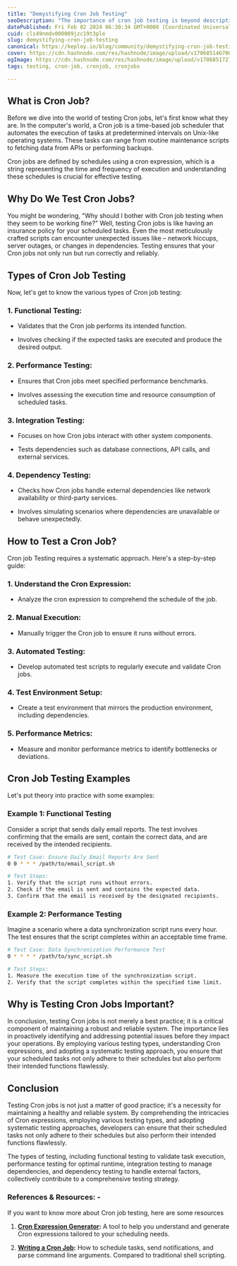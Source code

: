 ```yaml
---
title: "Demystifying Cron Job Testing"
seoDescription: "The importance of cron job testing is beyond description. Ensure your automated tasks run flawlessly with proper cron job testing procedures."
datePublished: Fri Feb 02 2024 06:30:34 GMT+0000 (Coordinated Universal Time)
cuid: cls49nmdv000009jzc19t3ple
slug: demystifying-cron-job-testing
canonical: https://keploy.io/blog/community/demystifying-cron-job-testing
cover: https://cdn.hashnode.com/res/hashnode/image/upload/v1706851467005/cacc13cd-b627-4964-91bb-40caa5923b45.png
ogImage: https://cdn.hashnode.com/res/hashnode/image/upload/v1706851727886/adbbc135-6126-4278-a388-0b9ae3f45536.png
tags: testing, cron-job, cronjob, cronjobs

---
```


## What is Cron Job?

Before we dive into the world of testing Cron jobs, let's first know what they are. In the computer's world, a Cron job is a time-based job scheduler that automates the execution of tasks at predetermined intervals on Unix-like operating systems. These tasks can range from routine maintenance scripts to fetching data from APIs or performing backups.

Cron jobs are defined by schedules using a cron expression, which is a string representing the time and frequency of execution and understanding these schedules is crucial for effective testing.

## Why Do We Test Cron Jobs?

You might be wondering, "Why should I bother with Cron job testing when they seem to be working fine?" Well, testing Cron jobs is like having an insurance policy for your scheduled tasks. Even the most meticulously crafted scripts can encounter unexpected issues like – network hiccups, server outages, or changes in dependencies. Testing ensures that your Cron jobs not only run but run correctly and reliably.

## Types of Cron Job Testing

Now, let's get to know the various types of Cron job testing:

### 1\. **Functional Testing:**

* Validates that the Cron job performs its intended function.
    
* Involves checking if the expected tasks are executed and produce the desired output.
    

### 2\. **Performance Testing:**

* Ensures that Cron jobs meet specified performance benchmarks.
    
* Involves assessing the execution time and resource consumption of scheduled tasks.
    

### 3\. **Integration Testing:**

* Focuses on how Cron jobs interact with other system components.
    
* Tests dependencies such as database connections, API calls, and external services.
    

### 4\. **Dependency Testing:**

* Checks how Cron jobs handle external dependencies like network availability or third-party services.
    
* Involves simulating scenarios where dependencies are unavailable or behave unexpectedly.
    

## How to Test a Cron Job?

Cron job Testing requires a systematic approach. Here's a step-by-step guide:

### 1\. **Understand the Cron Expression:**

* Analyze the cron expression to comprehend the schedule of the job.
    

### 2\. **Manual Execution:**

* Manually trigger the Cron job to ensure it runs without errors.
    

### 3\. **Automated Testing:**

* Develop automated test scripts to regularly execute and validate Cron jobs.
    

### 4\. **Test Environment Setup:**

* Create a test environment that mirrors the production environment, including dependencies.
    

### 5\. **Performance Metrics:**

* Measure and monitor performance metrics to identify bottlenecks or deviations.
    

## Cron Job Testing Examples

Let's put theory into practice with some examples:

### Example 1: Functional Testing

Consider a script that sends daily email reports. The test involves confirming that the emails are sent, contain the correct data, and are received by the intended recipients.

```bash
# Test Case: Ensure Daily Email Reports Are Sent
0 0 * * * /path/to/email_script.sh

# Test Steps:
1. Verify that the script runs without errors.
2. Check if the email is sent and contains the expected data.
3. Confirm that the email is received by the designated recipients.
```

### Example 2: Performance Testing

Imagine a scenario where a data synchronization script runs every hour. The test ensures that the script completes within an acceptable time frame.

```bash
# Test Case: Data Synchronization Performance Test
0 * * * * /path/to/sync_script.sh

# Test Steps:
1. Measure the execution time of the synchronization script.
2. Verify that the script completes within the specified time limit.
```

## Why is Testing Cron Jobs Important?

In conclusion, testing Cron jobs is not merely a best practice; it is a critical component of maintaining a robust and reliable system. The importance lies in proactively identifying and addressing potential issues before they impact your operations. By employing various testing types, understanding Cron expressions, and adopting a systematic testing approach, you ensure that your scheduled tasks not only adhere to their schedules but also perform their intended functions flawlessly.

## **Conclusion**

Testing Cron jobs is not just a matter of good practice; it's a necessity for maintaining a healthy and reliable system. By comprehending the intricacies of Cron expressions, employing various testing types, and adopting systematic testing approaches, developers can ensure that their scheduled tasks not only adhere to their schedules but also perform their intended functions flawlessly.

The types of testing, including functional testing to validate task execution, performance testing for optimal runtime, integration testing to manage dependencies, and dependency testing to handle external factors, collectively contribute to a comprehensive testing strategy.

### **References & Resources: -**

If you want to know more about Cron job testing, here are some resources

1. [**Cron Expression Generator**](https://crontab.guru/)**:** A tool to help you understand and generate Cron expressions tailored to your scheduling needs.
    
2. [**Writing a Cron Job**](https://www.shuttle.rs/blog/2024/01/24/writing-cronjobs-rust)**:** How to schedule tasks, send notifications, and parse command line arguments. Compared to traditional shell scripting.